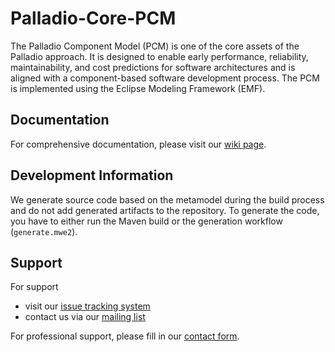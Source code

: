 # Palladio-Core-PCM
The Palladio Component Model (PCM) is one of the core assets of the Palladio approach. 
It is designed to enable early performance, reliability, maintainability, and cost predictions for software architectures and is aligned with a component-based software development process. 
The PCM is implemented using the Eclipse Modeling Framework (EMF).

## Documentation
For comprehensive documentation, please visit our [wiki page](https://sdqweb.ipd.kit.edu/wiki/Palladio_Component_Model).

## Development Information
We generate source code based on the metamodel during the build process and do not add generated artifacts to the repository. To generate the code, you have to either run the Maven build or the generation workflow (`generate.mwe2`).

## Support
For support
* visit our [issue tracking system](https://palladio-simulator.com/jira)
* contact us via our [mailing list](https://lists.ira.uni-karlsruhe.de/mailman/listinfo/palladio-dev)

For professional support, please fill in our [contact form](http://www.palladio-simulator.com/about_palladio/support/).
